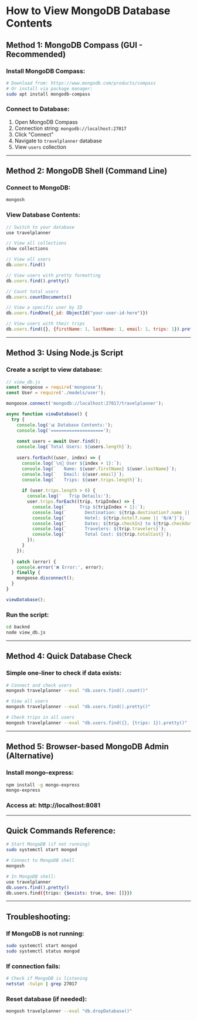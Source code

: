 # How to View MongoDB Database Contents

## Method 1: MongoDB Compass (GUI - Recommended)

### Install MongoDB Compass:
```bash
# Download from: https://www.mongodb.com/products/compass
# Or install via package manager:
sudo apt install mongodb-compass
```

### Connect to Database:
1. Open MongoDB Compass
2. Connection string: `mongodb://localhost:27017`
3. Click "Connect"
4. Navigate to `travelplanner` database
5. View `users` collection

---

## Method 2: MongoDB Shell (Command Line)

### Connect to MongoDB:
```bash
mongosh
```

### View Database Contents:
```javascript
// Switch to your database
use travelplanner

// View all collections
show collections

// View all users
db.users.find()

// View users with pretty formatting
db.users.find().pretty()

// Count total users
db.users.countDocuments()

// View a specific user by ID
db.users.findOne({_id: ObjectId("your-user-id-here")})

// View users with their trips
db.users.find({}, {firstName: 1, lastName: 1, email: 1, trips: 1}).pretty()
```

---

## Method 3: Using Node.js Script

### Create a script to view database:
```javascript
// view_db.js
const mongoose = require('mongoose');
const User = require('./models/user');

mongoose.connect('mongodb://localhost:27017/travelplanner');

async function viewDatabase() {
  try {
    console.log('📊 Database Contents:');
    console.log('====================');
    
    const users = await User.find();
    console.log(`Total Users: ${users.length}`);
    
    users.forEach((user, index) => {
      console.log(`\n👤 User ${index + 1}:`);
      console.log(`   Name: ${user.firstName} ${user.lastName}`);
      console.log(`   Email: ${user.email}`);
      console.log(`   Trips: ${user.trips.length}`);
      
      if (user.trips.length > 0) {
        console.log('   Trip Details:');
        user.trips.forEach((trip, tripIndex) => {
          console.log(`     Trip ${tripIndex + 1}:`);
          console.log(`       Destination: ${trip.destination?.name || 'N/A'}`);
          console.log(`       Hotel: ${trip.hotel?.name || 'N/A'}`);
          console.log(`       Dates: ${trip.checkIn} to ${trip.checkOut}`);
          console.log(`       Travelers: ${trip.travelers}`);
          console.log(`       Total Cost: $${trip.totalCost}`);
        });
      }
    });
    
  } catch (error) {
    console.error('❌ Error:', error);
  } finally {
    mongoose.disconnect();
  }
}

viewDatabase();
```

### Run the script:
```bash
cd backnd
node view_db.js
```

---

## Method 4: Quick Database Check

### Simple one-liner to check if data exists:
```bash
# Connect and check users
mongosh travelplanner --eval "db.users.find().count()"

# View all users
mongosh travelplanner --eval "db.users.find().pretty()"

# Check trips in all users
mongosh travelplanner --eval "db.users.find({}, {trips: 1}).pretty()"
```

---

## Method 5: Browser-based MongoDB Admin (Alternative)

### Install mongo-express:
```bash
npm install -g mongo-express
mongo-express
```

### Access at: http://localhost:8081

---

## Quick Commands Reference:

```bash
# Start MongoDB (if not running)
sudo systemctl start mongod

# Connect to MongoDB shell
mongosh

# In MongoDB shell:
use travelplanner
db.users.find().pretty()
db.users.find({trips: {$exists: true, $ne: []}})
```

---

## Troubleshooting:

### If MongoDB is not running:
```bash
sudo systemctl start mongod
sudo systemctl status mongod
```

### If connection fails:
```bash
# Check if MongoDB is listening
netstat -tulpn | grep 27017
```

### Reset database (if needed):
```bash
mongosh travelplanner --eval "db.dropDatabase()"
```

